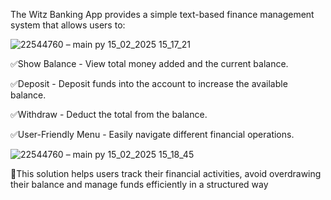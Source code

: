 The Witz Banking App provides a simple text-based finance management system that allows users to:


![22544760 – main py 15_02_2025 15_17_21](https://github.com/user-attachments/assets/7779c8ef-55d2-4207-91dd-d5d6e41ebd59)



✅Show Balance - View total money added and the current balance.

✅Deposit - Deposit funds into the account to increase the available balance.

✅Withdraw - Deduct the total from the balance.

✅User-Friendly Menu - Easily navigate different financial operations.

![22544760 – main py 15_02_2025 15_18_45](https://github.com/user-attachments/assets/0ecf9119-02ce-4ac4-8315-99a50d2ca5f8)

🎯This solution helps users track their financial activities, avoid overdrawing their balance and manage funds efficiently in a structured way
